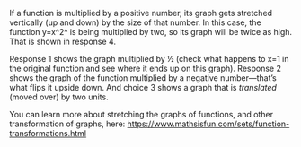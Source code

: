 If a function is multiplied by a positive number, its
graph gets stretched vertically (up and down) by the size of that
number. In this case, the function y=x^2^ is being multiplied by two, so
its graph will be twice as high. That is shown in response 4.

Response 1 shows the graph multiplied by ½ (check what happens to x=1 in
the original function and see where it ends up on this graph). Response
2 shows the graph of the function multiplied by a negative number—that’s
what flips it upside down. And choice 3 shows a graph that is
*translated* (moved over) by two units.

You can learn more about stretching the graphs of functions, and other
transformation of graphs, here:
<https://www.mathsisfun.com/sets/function-transformations.html>

